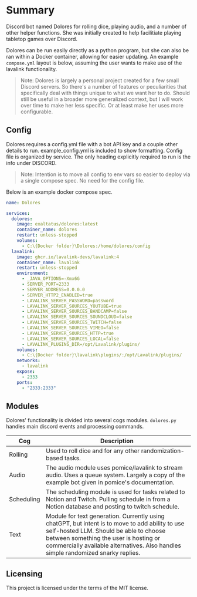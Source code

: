 # Summary

Discord bot named Dolores for rolling dice, playing audio, and a number of other helper functions. She was initially created to help facilitiate playing tabletop games over Discord.

Dolores can be run easily directly as a python program, but she can also be ran within a Docker container, allowing for easier updating. An example `compose.yml` layout is below, assuming the user wants to make use of the lavalink functionality.

> Note: Dolores is largely a personal project created for a few small Discord servers. So there's a number of features or peculiarities that specifically deal with things unique to what we want her to do. Should still be useful in a broader more generalized context, but I will work over time to make her less specific. Or at least make her uses more configurable.

## Config

Dolores requires a config.yml file with a bot API key and a couple other details to run. example_config.yml is included to show formatting. Config file is organized by service. The only heading explicitly required to run is the info under DISCORD.

> Note: Intention is to move all config to env vars so easier to deploy via a single compose spec. No need for the config file.

Below is an example docker compose spec.

```yml
name: Dolores

services:
  dolores:
    image: exaltatus/dolores:latest
    container_name: dolores
    restart: unless-stopped
    volumes:
      - C:\{Docker folder}\Dolores:/home/dolores/config
  lavalink:
    image: ghcr.io/lavalink-devs/lavalink:4
    container_name: lavalink
    restart: unless-stopped
    environment:
      - _JAVA_OPTIONS=-Xmx6G
      - SERVER_PORT=2333
      - SERVER_ADDRESS=0.0.0.0
      - SERVER_HTTP2_ENABLED=true
      - LAVALINK_SERVER_PASSWORD=password
      - LAVALINK_SERVER_SOURCES_YOUTUBE=true
      - LAVALINK_SERVER_SOURCES_BANDCAMP=false
      - LAVALINK_SERVER_SOURCES_SOUNDCLOUD=false
      - LAVALINK_SERVER_SOURCES_TWITCH=false
      - LAVALINK_SERVER_SOURCES_VIMEO=false
      - LAVALINK_SERVER_SOURCES_HTTP=true
      - LAVALINK_SERVER_SOURCES_LOCAL=false
      - LAVALINK_PLUGINS_DIR=/opt/Lavalink/plugins/
    volumes:
      - C:\{Docker folder}\lavalink\plugins/:/opt/Lavalink/plugins/
    networks:
      - lavalink
    expose:
      - 2333
    ports:
      - "2333:2333"
```

## Modules

Dolores' functionality is divided into several cogs modules. `dolores.py` handles main discord events and processing commands.

| Cog | Description |
| --- | ----------- |
| Rolling | Used to roll dice and for any other randomization-based tasks. |
| Audio | The audio module uses pomice/lavalink to stream audio. Uses a queue system. Largely a copy of the example bot given in pomice's documentation. |
| Scheduling | The scheduling module is used for tasks related to Notion and Twitch. Pulling schedule in from a Notion database and posting to twitch schedule. |
| Text | Module for text generation. Currently using chatGPT, but intent is to move to add ability to use self-hosted LLM. Should be able to choose between something the user is hosting or commercially available alternatives. Also handles simple randomized snarky replies. |

## Licensing

This project is licensed under the terms of the MIT license.

